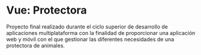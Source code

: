 # Vue: Protectora

Proyecto final realizado durante el ciclo superior de desarrollo de aplicaciones multiplataforma con la finalidad de proporcionar una aplicación web y móvil con el que gestionar las diferentes necesidades de una protectora de animales.
